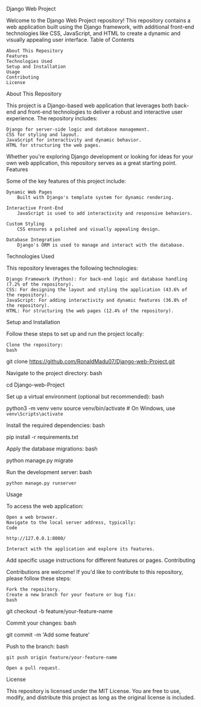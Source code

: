 Django Web Project

Welcome to the Django Web Project repository! This repository contains a web application built using the Django framework, with additional front-end technologies like CSS, JavaScript, and HTML to create a dynamic and visually appealing user interface.
Table of Contents

    About This Repository
    Features
    Technologies Used
    Setup and Installation
    Usage
    Contributing
    License

About This Repository

This project is a Django-based web application that leverages both back-end and front-end technologies to deliver a robust and interactive user experience. The repository includes:

    Django for server-side logic and database management.
    CSS for styling and layout.
    JavaScript for interactivity and dynamic behavior.
    HTML for structuring the web pages.

Whether you're exploring Django development or looking for ideas for your own web application, this repository serves as a great starting point.
Features

Some of the key features of this project include:

    Dynamic Web Pages
        Built with Django's template system for dynamic rendering.

    Interactive Front-End
        JavaScript is used to add interactivity and responsive behaviors.

    Custom Styling
        CSS ensures a polished and visually appealing design.

    Database Integration
        Django's ORM is used to manage and interact with the database.

Technologies Used

This repository leverages the following technologies:

    Django Framework (Python): For back-end logic and database handling (7.2% of the repository).
    CSS: For designing the layout and styling the application (43.6% of the repository).
    JavaScript: For adding interactivity and dynamic features (36.8% of the repository).
    HTML: For structuring the web pages (12.4% of the repository).

Setup and Installation

Follow these steps to set up and run the project locally:

    Clone the repository:
    bash

git clone https://github.com/RonaldMadu07/Django-web-Project.git

Navigate to the project directory:
bash

cd Django-web-Project

Set up a virtual environment (optional but recommended):
bash

python3 -m venv venv
source venv/bin/activate  # On Windows, use `venv\Scripts\activate`

Install the required dependencies:
bash

pip install -r requirements.txt

Apply the database migrations:
bash

python manage.py migrate

Run the development server:
bash

    python manage.py runserver

Usage

To access the web application:

    Open a web browser.
    Navigate to the local server address, typically:
    Code

    http://127.0.0.1:8000/

    Interact with the application and explore its features.

Add specific usage instructions for different features or pages.
Contributing

Contributions are welcome! If you'd like to contribute to this repository, please follow these steps:

    Fork the repository.
    Create a new branch for your feature or bug fix:
    bash

git checkout -b feature/your-feature-name

Commit your changes:
bash

git commit -m 'Add some feature'

Push to the branch:
bash

    git push origin feature/your-feature-name

    Open a pull request.

License

This repository is licensed under the MIT License. You are free to use, modify, and distribute this project as long as the original license is included.
